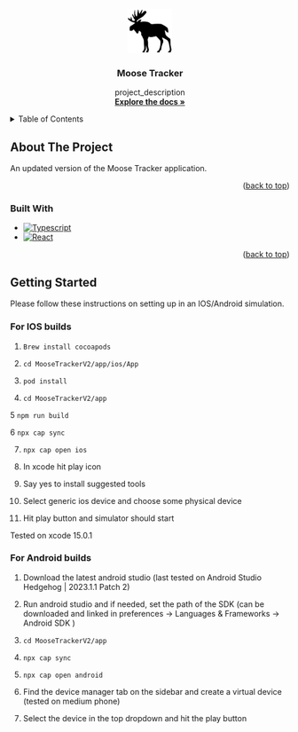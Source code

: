<br />
<div align="center">
  <a href="https://github.com/lunamoonmoon/MooseTrackerV2">
    <img src="app/public/moose.png" alt="Logo" width="80" height="80">
  </a>

<h3 align="center">Moose Tracker</h3>

  <p align="center">
    project_description
    <br />
    <a href="https://github.com/lunamoonmoon/MooseTrackerV2"><strong>Explore the docs »</strong></a>
    <br />
  </p>
</div>

<!-- TABLE OF CONTENTS -->
<details>
  <summary>Table of Contents</summary>
  <ol>
    <li>
      <a href="#about-the-project">About The Project</a>
      <ul>
        <li><a href="#built-with">Built With</a></li>
      </ul>
    </li>
    <li>
      <a href="#getting-started">Getting Started</a>
  </ol>
</details>

<!-- ABOUT THE PROJECT -->

## About The Project

An updated version of the Moose Tracker application.

<p align="right">(<a href="#readme-top">back to top</a>)</p>

### Built With

- [![Typescript](https://img.shields.io/badge/Typescript-blue)](https://www.typescriptlang.org/)
- [![React](https://img.shields.io/badge/React-blue)](https://reactjs.org/)

<p align="right">(<a href="#readme-top">back to top</a>)</p>

<!-- GETTING STARTED -->

## Getting Started

Please follow these instructions on setting up in an IOS/Android simulation.

### For IOS builds

1. `Brew install cocoapods`

2. `cd MooseTrackerV2/app/ios/App`

3. `pod install`

4. `cd MooseTrackerV2/app`

5 `npm run build`

6 `npx cap sync`

7. `npx cap open ios`

8. In xcode hit play icon

9. Say yes to install suggested tools

10. Select generic ios device and choose some physical device

11. Hit play button and simulator should start

Tested on xcode 15.0.1

### For Android builds

1. Download the latest android studio (last tested on Android Studio Hedgehog | 2023.1.1 Patch 2)

2. Run android studio and if needed, set the path of the SDK (can be downloaded and linked in preferences -> Languages & Frameworks -> Android SDK )

3. `cd MooseTrackerV2/app`

4. `npx cap sync`

5. `npx cap open android`

6. Find the device manager tab on the sidebar and create a virtual device (tested on medium phone)

7. Select the device in the top dropdown and hit the play button
